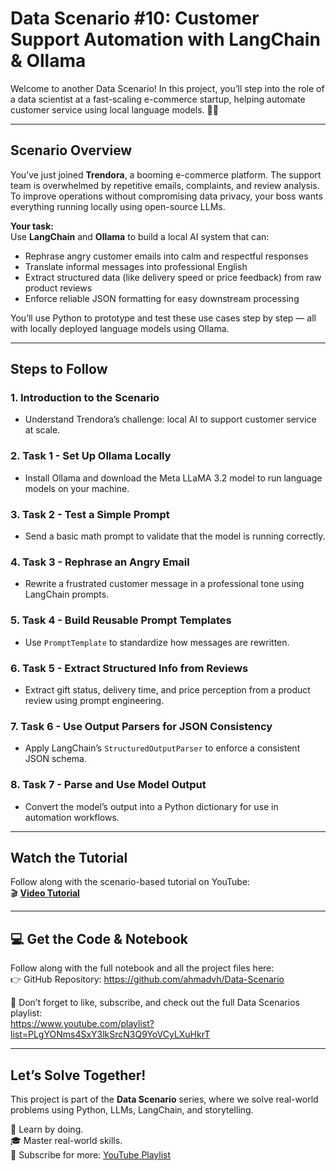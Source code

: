 # **Data Scenario #10: Customer Support Automation with LangChain & Ollama**

Welcome to another Data Scenario! In this project, you’ll step into the role of a data scientist at a fast-scaling e-commerce startup, helping automate customer service using local language models. 🤖📩

---

## **Scenario Overview**

You’ve just joined **Trendora**, a booming e-commerce platform. The support team is overwhelmed by repetitive emails, complaints, and review analysis. To improve operations without compromising data privacy, your boss wants everything running locally using open-source LLMs.

**Your task:**  
Use **LangChain** and **Ollama** to build a local AI system that can:
- Rephrase angry customer emails into calm and respectful responses  
- Translate informal messages into professional English  
- Extract structured data (like delivery speed or price feedback) from raw product reviews  
- Enforce reliable JSON formatting for easy downstream processing  

You’ll use Python to prototype and test these use cases step by step — all with locally deployed language models using Ollama.

---

## **Steps to Follow**

### **1. Introduction to the Scenario**
- Understand Trendora’s challenge: local AI to support customer service at scale.

### **2. Task 1 - Set Up Ollama Locally**
- Install Ollama and download the Meta LLaMA 3.2 model to run language models on your machine.

### **3. Task 2 - Test a Simple Prompt**
- Send a basic math prompt to validate that the model is running correctly.

### **4. Task 3 - Rephrase an Angry Email**
- Rewrite a frustrated customer message in a professional tone using LangChain prompts.

### **5. Task 4 - Build Reusable Prompt Templates**
- Use `PromptTemplate` to standardize how messages are rewritten.

### **6. Task 5 - Extract Structured Info from Reviews**
- Extract gift status, delivery time, and price perception from a product review using prompt engineering.

### **7. Task 6 - Use Output Parsers for JSON Consistency**
- Apply LangChain’s `StructuredOutputParser` to enforce a consistent JSON schema.

### **8. Task 7 - Parse and Use Model Output**
- Convert the model’s output into a Python dictionary for use in automation workflows.

---

## **Watch the Tutorial**

Follow along with the scenario-based tutorial on YouTube:  
🎬 **[Video Tutorial](https://youtu.be/Pb3Vh1anRsY)**

---

## **💻 Get the Code & Notebook**

Follow along with the full notebook and all the project files here:  
👉 GitHub Repository: https://github.com/ahmadvh/Data-Scenario

📌 Don’t forget to like, subscribe, and check out the full Data Scenarios playlist:  
https://www.youtube.com/playlist?list=PLgYONms4SxY3lkSrcN3Q9YoVCyLXuHkrT

---

## **Let’s Solve Together!**

This project is part of the **Data Scenario** series, where we solve real-world problems using Python, LLMs, LangChain, and storytelling.

🚀 Learn by doing.  
🎓 Master real-world skills.  
📌 Subscribe for more: [YouTube Playlist](https://www.youtube.com/playlist?list=PLgYONms4SxY3lkSrcN3Q9YoVCyLXuHkrT)
